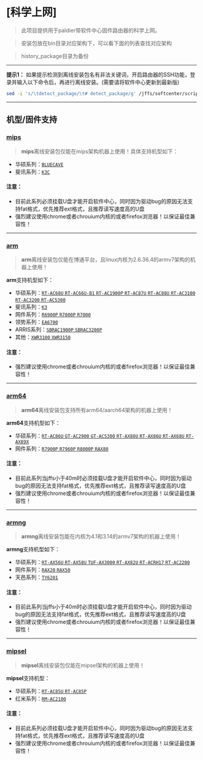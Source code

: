 # [科学上网]

> 此项目提供用于paldier带软件中心固件路由器的科学上网。

> 安装包放在bin目录对应架构下，可以看下面的列表查找对应架构

> history_package目录为备份

---

**提示1：** 如果提示检测到离线安装包名有非法关键词，开启路由器的SSH功能，登录并输入以下命令后，再进行离线安装。(需要请将软件中心更新到最新版)

```bash
sed -i 's/\tdetect_package/\t# detect_package/g' /jffs/softcenter/scripts/ks_tar_install.sh
```

---

## 机型/固件支持

### [mips](https://github.com/zusterben/plan_a/tree/master/bin/mips)

> **mips**离线安装包仅能在mips架构机器上使用！具体支持机型如下：

* 华硕系列：[`BLUECAVE`](https://github.com/zusterben/plan_a/tree/master/bin/mips)
* 斐讯系列：[`K3C`](https://github.com/zusterben/plan_a/tree/master/bin/mips)

#### 注意：

* 目前此系列必须挂载U盘才能开启软件中心，同时因为驱动bug的原因无法支持fat格式，优先推荐ext格式，且推荐读写速度高的U盘
* 强烈建议使用chrome或者chrouium内核的或者firefox浏览器！以保证最佳兼容性！

---

### [arm](https://github.com/zusterben/plan_a/tree/master/bin/arm)

> **arm**离线安装包仅能在博通平台，且linux内核为2.6.36.4的armv7架构的机器上使用！

**arm**支持机型如下：

* 华硕系列：[`RT-AC68U` `RT-AC66U-B1` `RT-AC1900P` `RT-AC87U` `RT-AC88U` `RT-AC3100` `RT-AC3200` `RT-AC5300`](https://github.com/zusterben/plan_a/tree/master/bin/arm)
* 斐讯系列：[`K3`](https://github.com/zusterben/plan_a/tree/master/bin/arm)
* 网件系列：[`R6900P` `R7000P` `R7000`](https://github.com/zusterben/plan_a/tree/master/bin/arm)
* 领势系列：[`EA6700`](https://github.com/zusterben/plan_a/tree/master/bin/arm)
* ARRIS系列：[`SBRAC1900P` `SBRAC3200P`](https://github.com/zusterben/plan_a/tree/master/bin/arm)
* 其他：[`XWR3100` `XWR3150`](https://github.com/zusterben/plan_a/tree/master/bin/arm)

#### 注意：

* 强烈建议使用chrome或者chrouium内核的或者firefox浏览器！以保证最佳兼容性！

---

### [arm64](https://github.com/zusterben/plan_a/tree/master/bin/arm64)

> **arm64**离线安装包支持所有arm64/aarch64架构的机器上使用！

**arm64**支持机型如下：

* 华硕系列：[`RT-AC86U` `GT-AC2900` `GT-AC5300` `RT-AX88U` `RT-AX86U` `RT-AX68U` `RT-AX89X`](https://github.com/zusterben/plan_a/tree/master/bin/arm64)
* 网件系列：[`R7900P` `R7960P` `R8000P` `RAX80`](https://github.com/zusterben/plan_a/tree/master/bin/arm64)

#### 注意：

* 目前此系列当jffs小于40m时必须挂载U盘才能开启软件中心，同时因为驱动bug的原因无法支持fat格式，优先推荐ext格式，且推荐读写速度高的U盘
* 强烈建议使用chrome或者chrouium内核的或者firefox浏览器！以保证最佳兼容性！

---

### [armng](https://github.com/zusterben/plan_a/tree/master/bin/armng)

> **armng**离线安装包能在内核为4.1和3.14的armv7架构的机器上使用！

**armng**支持机型如下：

* 华硕系列：[`RT-AX56U` `RT-AX58U` `TUF-AX3000` `RT-AX82U` `RT-ACRH17` `RT-AC2200`](https://github.com/zusterben/plan_a/tree/master/bin/armng)
* 网件系列：[`RAX20` `RAX50`](https://github.com/zusterben/plan_a/tree/master/bin/armng)
* 天邑系列：[`TY6201`](https://github.com/zusterben/plan_a/tree/master/bin/armng)

#### 注意：

* 目前此系列当jffs小于40m时必须挂载U盘才能开启软件中心，同时因为驱动bug的原因无法支持fat格式，优先推荐ext格式，且推荐读写速度高的U盘
* 强烈建议使用chrome或者chrouium内核的或者firefox浏览器！以保证最佳兼容性！

---

### [mipsel](https://github.com/zusterben/plan_a/tree/master/bin/mipsel)

> **mipsel**离线安装包仅能在mipsel架构的机器上使用！

**mipsel**支持机型：

* 华硕系列：[`RT-AC85U` `RT-AC85P`](https://github.com/zusterben/plan_a/tree/master/bin/mipsel)
* 红米系列：[`RM-AC2100`](https://github.com/zusterben/plan_a/tree/master/bin/mipsel)

#### 注意：

* 目前此系列必须挂载U盘才能开启软件中心，同时因为驱动bug的原因无法支持fat格式，优先推荐ext格式，且推荐读写速度高的U盘
* 强烈建议使用chrome或者chrouium内核的或者firefox浏览器！以保证最佳兼容性！
  

